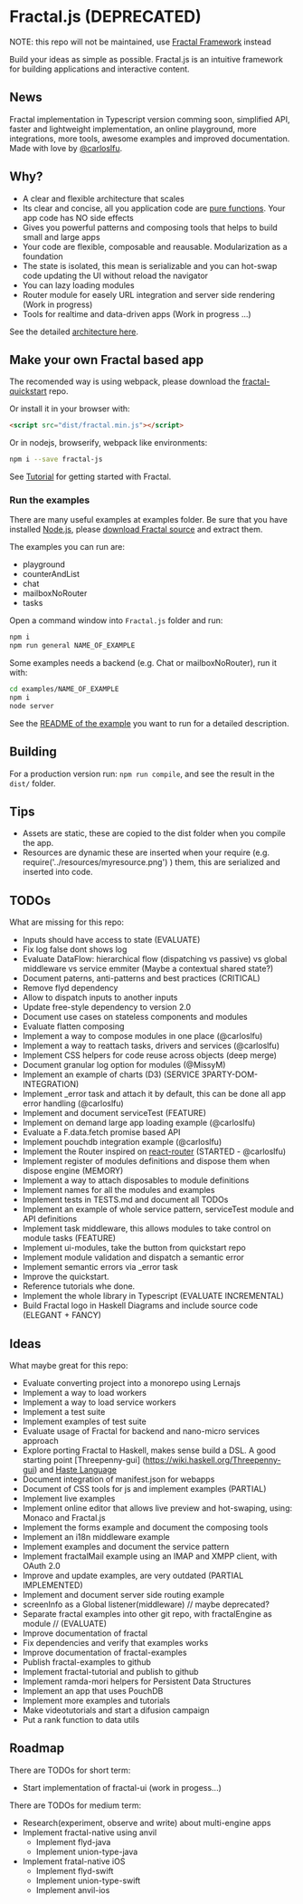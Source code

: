 # Fractal.js (DEPRECATED)

NOTE: this repo will not be maintained, use [Fractal Framework](https://github.com/fractalPlatform/Fractal) instead

Build your ideas as simple as possible. Fractal.js is an intuitive framework for building applications and interactive content.

## News

Fractal implementation in Typescript version comming soon, simplified API, faster and lightweight implementation, an online playground, more integrations, more tools, awesome examples and improved documentation. Made with love by [@carloslfu](https://github.com/carloslfu).

## Why?

- A clear and flexible architecture that scales
- Its clear and concise, all you application code are [pure functions](https://en.wikipedia.org/wiki/Pure_function). Your app code has NO side effects
- Gives you powerful patterns and composing tools that helps to build small and large apps
- Your code are flexible, composable and reausable. Modularization as a foundation
- The state is isolated, this mean is serializable and you can hot-swap code updating the UI without reload the navigator
- You can lazy loading modules
- Router module for easely URL integration and server side rendering (Work in progress)
- Tools for realtime and data-driven apps (Work in progress ...)

See the detailed [architecture here](https://github.com/fractalPlatform/Fractal.js/blob/master/docs/ARCHITECTURE.md).

## Make your own Fractal based app

The recomended way is using webpack, please download the [fractal-quickstart](https://github.com/fractalPlatform/Fractal.js-quickstart) repo.

Or install it in your browser with:

```html
<script src="dist/fractal.min.js"></script>
```

Or in nodejs, browserify, webpack like environments:

```bash
npm i --save fractal-js
```

See [Tutorial](https://github.com/fractalPlatform/Fractal.js/blob/master/docs/tutorials/tutorial.md) for getting started with Fractal.

### Run the examples

There are many useful examples at examples folder. Be sure that you have installed [Node.js](https://nodejs.org/en/), please [download Fractal source](https://github.com/fractalPlatform/Fractal.js/archive/master.zip) and extract them.

The examples you can run are:

- playground
- counterAndList
- chat
- mailboxNoRouter
- tasks

Open a command window into `Fractal.js` folder and run:

```bash
npm i
npm run general NAME_OF_EXAMPLE
```

Some examples needs a backend (e.g. Chat or mailboxNoRouter), run it with:

```bash
cd examples/NAME_OF_EXAMPLE
npm i
node server
```

See the [README of the example](https://github.com/fractalPlatform/Fractal.js/tree/master/examples) you want to run for a detailed description.

## Building

For a production version run: `npm run compile`, and see the result in the `dist/` folder.

## Tips

- Assets are static, these are copied to the dist folder when you compile the app.
- Resources are dynamic these are inserted when your require (e.g. require('../resources/myresource.png') ) them, this are serialized and inserted into code.

## TODOs

What are missing for this repo:

- Inputs should have access to state (EVALUATE)
- Fix log false dont shows log
- Evaluate DataFlow: hierarchical flow (dispatching vs passive) vs global middleware vs service emmiter (Maybe a contextual shared state?)
- Document paterns, anti-patterns and best practices (CRITICAL)
- Remove flyd dependency
- Allow to dispatch inputs to another inputs
- Update free-style dependency to version 2.0
- Document use cases on stateless components and modules
- Evaluate flatten composing
- Implement a way to compose modules in one place (@carloslfu)
- Implement a way to reattach tasks, drivers and services (@carloslfu)
- Implement CSS helpers for code reuse across objects (deep merge)
- Document granular log option for modules (@MissyM)
- Implement an example of charts (D3) (SERVICE 3PARTY-DOM-INTEGRATION)
- Implement _error task and attach it by default, this can be done all app error handling (@carloslfu)
- Implement and document serviceTest (FEATURE)
- Implement on demand large app loading example (@carloslfu)
- Evaluate a F.data.fetch promise based API
- Implement pouchdb integration example (@carloslfu)
- Implement the Router inspired on [react-router](https://github.com/ReactTraining/react-router) (STARTED - @carloslfu)
- Implement register of modules definitions and dispose them when dispose engine (MEMORY)
- Implement a way to attach disposables to module definitions
- Implement names for all the modules and examples
- Implement tests in TESTS.md and document all TODOs
- Implement an example of whole service pattern, serviceTest module and API definitions
- Implement task middleware, this allows modules to take control on module tasks (FEATURE)
- Implement ui-modules, take the button from quickstart repo
- Implement module validation and dispatch a semantic error
- Implement semantic errors via _error task
- Improve the quickstart.
- Reference tutorials whe done.
- Implement the whole library in Typescript (EVALUATE INCREMENTAL)
- Build Fractal logo in Haskell Diagrams and include source code (ELEGANT + FANCY)

## Ideas

What maybe great for this repo:

- Evaluate converting project into a monorepo using Lernajs
- Implement a way to load workers
- Implement a way to load service workers
- Implement a test suite
- Implement examples of test suite
- Evaluate usage of Fractal for backend and nano-micro services approach
- Explore porting Fractal to Haskell, makes sense build a DSL. A good starting point [Threepenny-gui] (https://wiki.haskell.org/Threepenny-gui) and [Haste Language](http://haste-lang.org/)
- Document integration of manifest.json for webapps
- Document of CSS tools for js and implement examples (PARTIAL)
- Implement live examples
- Implement online editor that allows live preview and hot-swaping, using: Monaco and Fractal.js
- Implement the forms example and document the composing tools
- Implement an i18n middleware example
- Implement examples and document the service pattern
- Implement fractalMail example using an IMAP and XMPP client, with OAuth 2.0
- Improve and update examples, are very outdated (PARTIAL IMPLEMENTED)
- Implement and document server side routing example
- screenInfo as a Global listener(middleware) // maybe deprecated?
- Separate fractal examples into other git repo, with fractalEngine as module // (EVALUATE)
- Improve documentation of fractal
- Fix dependencies and verify that examples works
- Improve documentation of fractal-examples
- Publish fractal-examples to github
- Implement fractal-tutorial and publish to github
- Implement ramda-mori helpers for Persistent Data Structures
- Implement an app that uses PouchDB
- Implement more examples and tutorials
- Make videotutorials and start a difusion campaign
- Put a rank function to data utils

## Roadmap

There are TODOs for short term:

- Start implementation of fractal-ui (work in progess...)

There are TODOs for medium term:

- Research(experiment, observe and write) about multi-engine apps
- Implement fractal-native using anvil
  - Implement flyd-java
  - Implement union-type-java
- Implement fratal-native iOS
  - Implement flyd-swift
  - Implement union-type-swift
  - Implement anvil-ios
